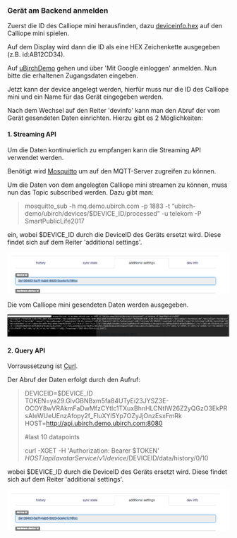 ### Gerät am Backend anmelden

Zuerst die ID des Calliope mini herausfinden, dazu <a href="https://raw.githubusercontent.com/ubirch/telekom-nbiot-hackathon-2017/master/deviceinfo.hex">deviceinfo.hex</a> auf den Calliope mini spielen. 

Auf dem Display wird dann die ID als eine HEX Zeichenkette ausgegeben (z.B. id:AB12CD34).

Auf <a href="http://ubirch.demo.ubirch.com">uBirchDemo</a> gehen und über 'Mit Google einloggen' anmelden.
Nun bitte die erhaltenen Zugangsdaten eingeben.

Jetzt kann der device angelegt werden, hierfür muss nur die ID des Calliope mini und ein Name für das Gerät eingegeben werden.

Nach dem Wechsel auf den Reiter 'devinfo' kann man den Abruf der vom Gerät gesendeten Daten einrichten.
Hierzu gibt es 2 Möglichkeiten:
#### 1. Streaming API
Um die Daten kontinuierlich zu empfangen kann die Streaming API verwendet werden.

Benötigt wird <a href="https://mosquitto.org/download/">Mosquitto</a> um auf den MQTT-Server zugreifen zu können.

Um die Daten von dem angelegten Calliope mini streamen zu können, muss nun das Topic subscribed werden. Dazu gibt man: 
>mosquitto_sub -h mq.demo.ubirch.com -p 1883 -t “ubirch-demo/ubirch/devices/$DEVICE_ID/processed” -u telekom -P SmartPublicLife2017

ein, wobei $DEVICE_ID durch die DeviceID des Geräts ersetzt wird. Diese findet sich auf dem Reiter 'additional settings'.

![DeviceID](files/show-deviceid.png)

Die vom Calliope mini gesendeten Daten werden ausgegeben.

![Streaming_Result](files/streaming-result.png)


#### 2. Query API
Vorraussetzung ist <a href="https://curl.haxx.se/download.html">Curl</a>.

Der Abruf der Daten erfolgt durch den Aufruf:
>DEVICEID=$DEVICE_ID
>TOKEN=ya29.GlvGBNBxm5fa84UTyEi23JYSZ3E-OCOY8wVRAkmFaDwMfzCYtlc1TXuxBhnHLCNtIW26Z2yQGzO3EkPRsAIeWUeUEnzAfopy2f_FluXYl5Yp7OZyJjOnzEsxFmRk
>HOST=http://api.ubirch.demo.ubirch.com:8080
>
>#last 10 datapoints
>
>curl -XGET -H 'Authorization: Bearer $TOKEN' $HOST/api/avatarService/v1/device/$DEVICEID/data/history/0/10

wobei $DEVICE_ID durch die DeviceID des Geräts ersetzt wird. Diese findet sich auf dem Reiter 'additional settings'.

![DeviceID](files/show-deviceid.png)